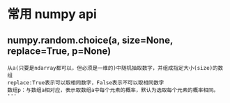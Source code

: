 # 常用 numpy api

## numpy.random.choice(a, size=None, replace=True, p=None)
```
从a(只要是ndarray都可以，但必须是一维的)中随机抽取数字，并组成指定大小(size)的数组
replace:True表示可以取相同数字，False表示不可以取相同数字
数组p：与数组a相对应，表示取数组a中每个元素的概率，默认为选取每个元素的概率相同。
'''
